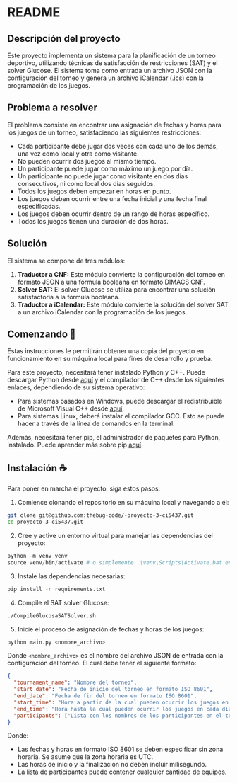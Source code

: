 # README

## **Descripción del proyecto**

Este proyecto implementa un sistema para la planificación de un torneo deportivo, utilizando técnicas de satisfacción de restricciones (SAT) y el solver Glucose. El sistema toma como entrada un archivo JSON con la configuración del torneo y genera un archivo iCalendar (.ics) con la programación de los juegos.

## **Problema a resolver**

El problema consiste en encontrar una asignación de fechas y horas para los juegos de un torneo, satisfaciendo las siguientes restricciones:

* Cada participante debe jugar dos veces con cada uno de los demás, una vez como local y otra como visitante.
* No pueden ocurrir dos juegos al mismo tiempo.
* Un participante puede jugar como máximo un juego por día.
* Un participante no puede jugar como visitante en dos días consecutivos, ni como local dos días seguidos.
* Todos los juegos deben empezar en horas en punto.
* Los juegos deben ocurrir entre una fecha inicial y una fecha final especificadas.
* Los juegos deben ocurrir dentro de un rango de horas específico.
* Todos los juegos tienen una duración de dos horas.

## **Solución**

El sistema se compone de tres módulos:

1. **Traductor a CNF:** Este módulo convierte la configuración del torneo en formato JSON a una fórmula booleana en formato DIMACS CNF.
2. **Solver SAT:** El solver Glucose se utiliza para encontrar una solución satisfactoria a la fórmula booleana.
3. **Traductor a iCalendar:** Este módulo convierte la solución del solver SAT a un archivo iCalendar con la programación de los juegos.

## **Comenzando** :rocket:
Estas instrucciones le permitirán obtener una copia del proyecto en funcionamiento en su máquina local para fines de desarrollo y prueba.

Para este proyecto, necesitará tener instalado Python y C++. Puede descargar Python desde [aquí](https://www.python.org/downloads/) y el compilador de C++ desde los siguientes enlaces, dependiendo de su sistema operativo:

- Para sistemas basados en Windows, puede descargar el redistribuible de Microsoft Visual C++ desde [aquí](https://learn.microsoft.com/en-us/cpp/windows/latest-supported-vc-redist?view=msvc-170).
- Para sistemas Linux, deberá instalar el compilador GCC. Esto se puede hacer a través de la línea de comandos en la terminal.

Además, necesitará tener pip, el administrador de paquetes para Python, instalado. Puede aprender más sobre pip [aquí](https://pip.pypa.io/en/stable/).

## Instalación :coffee:

Para poner en marcha el proyecto, siga estos pasos:

1. Comience clonando el repositorio en su máquina local y navegando a él:

```bash
git clone git@github.com:thebug-code/-proyecto-3-ci5437.git
cd proyecto-3-ci5437.git
```

2. Cree y active un entorno virtual para manejar las dependencias del proyecto:

```powershell
python -m venv venv
source venv/bin/activate # o simplemente .\venv\Scripts\Activate.bat en Windows
```

3. Instale las dependencias necesarias:

```bash
pip install -r requirements.txt
```

4. Compile el SAT solver Glucose:

```bash
./CompileGlucosaSATSolver.sh
```

5. Inicie el proceso de asignación de fechas y horas de los juegos:

```bash
python main.py <nombre_archivo>
```

Donde `<nombre_archivo>` es el nombre del archivo JSON de entrada con la configuración del torneo. El cual debe tener el siguiente formato:

```json
{
  "tournament_name": "Nombre del torneo",
  "start_date": "Fecha de inicio del torneo en formato ISO 8601",
  "end_date": "Fecha de fin del torneo en formato ISO 8601",
  "start_time": "Hora a partir de la cual pueden ocurrir los juegos en cada día, en formato ISO 8601",
  "end_time": "Hora hasta la cual pueden ocurrir los juegos en cada día, en formato ISO 8601",
  "participants": ["Lista con los nombres de los participantes en el torneo"]
}
```

Donde:

* Las fechas y horas en formato ISO 8601 se deben especificar sin zona horaria. Se asume que la zona horaria es UTC.
* Las horas de inicio y la finalización no deben incluir milisegundo.
* La lista de participantes puede contener cualquier cantidad de equipos.
